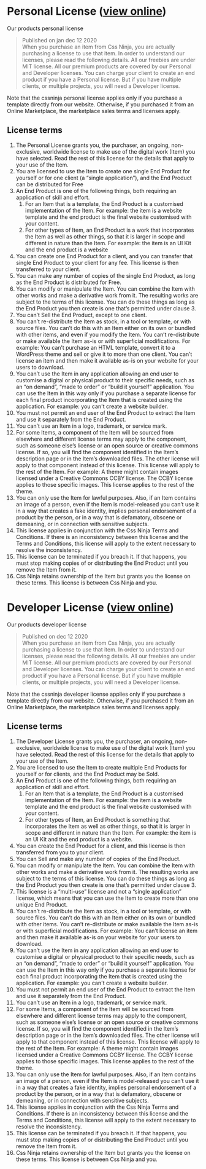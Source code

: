 # Personal License ([view online](https://cssninja.io/help/terms/licenses/personal))
Our products personal license

> Published on jan dec 12 2020  
> When you purchase an item from Css Ninja, you are actually purchasing a license to use that item. In order to understand our licenses, please read the following details. All our freebies are under MIT license. All our premium products are covered by our Personal and Developer licenses. You can charge your client to create an end product if you have a Personal license. But if you have multiple clients, or multiple projects, you will need a Developer license.

Note that the cssninja personal license applies only if you purchase a template directly from our website. Otherwise, if you purchased it from an Online Marketplace, the marketplace sales terms and licenses apply.

## License terms
1. The Personal License grants you, the purchaser, an ongoing, non-exclusive, worldwide license to make use of the digital work (Item) you have selected. Read the rest of this license for the details that apply to your use of the Item.
1. You are licensed to use the Item to create one single End Product for yourself or for one client (a “single application”), and the End Product can be distributed for Free
1. An End Product is one of the following things, both requiring an application of skill and effort.
   1. For an Item that is a template, the End Product is a customised implementation of the Item. For example: the item is a website template and the end product is the final website customised with your content.
   1. For other types of Item, an End Product is a work that incorporates the Item as well as other things, so that it is larger in scope and different in nature than the Item. For example: the item is an UI Kit and the end product is a website
1. You can create one End Product for a client, and you can transfer that single End Product to your client for any fee. This license is then transferred to your client.
1. You can make any number of copies of the single End Product, as long as the End Product is distributed for Free.
1. You can modify or manipulate the Item. You can combine the Item with other works and make a derivative work from it. The resulting works are subject to the terms of this license. You can do these things as long as the End Product you then create is one that’s permitted under clause 3.
1. You can’t Sell the End Product, except to one client.
1. You can’t re-distribute the Item as stock, in a tool or template, or with source files. You can’t do this with an Item either on its own or bundled with other items, and even if you modify the Item. You can’t re-distribute or make available the Item as-is or with superficial modifications. For example: You can’t purchase an HTML template, convert it to a WordPress theme and sell or give it to more than one client. You can’t license an item and then make it available as-is on your website for your users to download.
1. You can’t use the Item in any application allowing an end user to customise a digital or physical product to their specific needs, such as an “on demand”, “made to order” or “build it yourself” application. You can use the Item in this way only if you purchase a separate license for each final product incorporating the Item that is created using the application. For example: you can't create a website builder.
1. You must not permit an end user of the End Product to extract the Item and use it separately from the End Product.
1. You can’t use an Item in a logo, trademark, or service mark.
1. For some Items, a component of the Item will be sourced from elsewhere and different license terms may apply to the component, such as someone else’s license or an open source or creative commons license. If so, you will find the component identified in the Item’s description page or in the Item’s downloaded files. The other license will apply to that component instead of this license. This license will apply to the rest of the Item. For example: A theme might contain images licensed under a Creative Commons CCBY license. The CCBY license applies to those specific images. This license applies to the rest of the theme.
1. You can only use the Item for lawful purposes. Also, if an Item contains an image of a person, even if the Item is model-released you can’t use it in a way that creates a fake identity, implies personal endorsement of a product by the person, or in a way that is defamatory, obscene or demeaning, or in connection with sensitive subjects.
1. This license applies in conjunction with the Css Ninja Terms and Conditions. If there is an inconsistency between this license and the Terms and Conditions, this license will apply to the extent necessary to resolve the inconsistency.
1. This license can be terminated if you breach it. If that happens, you must stop making copies of or distributing the End Product until you remove the Item from it.
1. Css Ninja retains ownership of the Item but grants you the license on these terms. This license is between Css Ninja and you.


# Developer License ([view online](https://cssninja.io/help/terms/licenses/developer))
Our products developer license

> Published on dec 12 2020  
> When you purchase an item from Css Ninja, you are actually purchasing a license to use that item. In order to understand our licenses, please read the following details. All our freebies are under MIT license. All our premium products are covered by our Personal and Developer licenses. You can charge your client to create an end product if you have a Personal license. But if you have multiple clients, or multiple projects, you will need a Developer license.

Note that the cssninja developer license applies only if you purchase a template directly from our website. Otherwise, if you purchased it from an Online Marketplace, the marketplace sales terms and licenses apply.

## License terms
1. The Developer License grants you, the purchaser, an ongoing, non-exclusive, worldwide license to make use of the digital work (Item) you have selected. Read the rest of this license for the details that apply to your use of the Item.
1. You are licensed to use the Item to create multiple End Products for yourself or for clients, and the End Product may be Sold.
1. An End Product is one of the following things, both requiring an application of skill and effort.
   1. For an Item that is a template, the End Product is a customised implementation of the Item. For example: the item is a website template and the end product is the final website customised with your content.
   1. For other types of Item, an End Product is something that incorporates the Item as well as other things, so that it is larger in scope and different in nature than the Item. For example: the item is an UI Kit and the end product is a website.
1. You can create the End Product for a client, and this license is then transferred from you to your client.
1. You can Sell and make any number of copies of the End Product.
1. You can modify or manipulate the Item. You can combine the Item with other works and make a derivative work from it. The resulting works are subject to the terms of this license. You can do these things as long as the End Product you then create is one that’s permitted under clause 3.
1. This license is a “multi-use” license and not a “single application” license, which means that you can use the Item to create more than one unique End Product.
1. You can’t re-distribute the Item as stock, in a tool or template, or with source files. You can’t do this with an Item either on its own or bundled with other items. You can’t re-distribute or make available the Item as-is or with superficial modifications. For example: You can’t license an item and then make it available as-is on your website for your users to download.
1. You can’t use the Item in any application allowing an end user to customise a digital or physical product to their specific needs, such as an “on demand”, “made to order” or “build it yourself” application. You can use the Item in this way only if you purchase a separate license for each final product incorporating the Item that is created using the application. For example: you can't create a website builder.
1. You must not permit an end user of the End Product to extract the Item and use it separately from the End Product.
1. You can’t use an Item in a logo, trademark, or service mark.
1. For some Items, a component of the Item will be sourced from elsewhere and different license terms may apply to the component, such as someone else’s license or an open source or creative commons license. If so, you will find the component identified in the Item’s description page or in the Item’s downloaded files. The other license will apply to that component instead of this license. This license will apply to the rest of the Item. For example: A theme might contain images licensed under a Creative Commons CCBY license. The CCBY license applies to those specific images. This license applies to the rest of the theme.
1. You can only use the Item for lawful purposes. Also, if an Item contains an image of a person, even if the Item is model-released you can’t use it in a way that creates a fake identity, implies personal endorsement of a product by the person, or in a way that is defamatory, obscene or demeaning, or in connection with sensitive subjects.
1. This license applies in conjunction with the Css Ninja Terms and Conditions. If there is an inconsistency between this license and the Terms and Conditions, this license will apply to the extent necessary to resolve the inconsistency.
1. This license can be terminated if you breach it. If that happens, you must stop making copies of or distributing the End Product until you remove the Item from it.
1. Css Ninja retains ownership of the Item but grants you the license on these terms. This license is between Css Ninja and you.